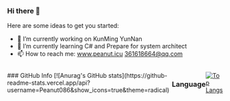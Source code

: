 ### Hi there 👋

Here are some ideas to get you started:

- 🔭 I’m currently working on KunMing YunNan
- 🌱 I’m currently learning C# and Prepare for system architect
- 📫 How to reach me: www.peanut.icu  361618664@qq.com



<div style="display:flex; display: flex;justify-content: center;align-items: center;">
### GitHub Info
[![Anurag's GitHub stats](https://github-readme-stats.vercel.app/api?username=Peanut086&show_icons=true&theme=radical)

### Language
[![Top Langs](https://github-readme-stats.vercel.app/api/top-langs/?username=Peanut086&layout=compact)](https://github.com/Peanut086/github-readme-stats)
</div>
